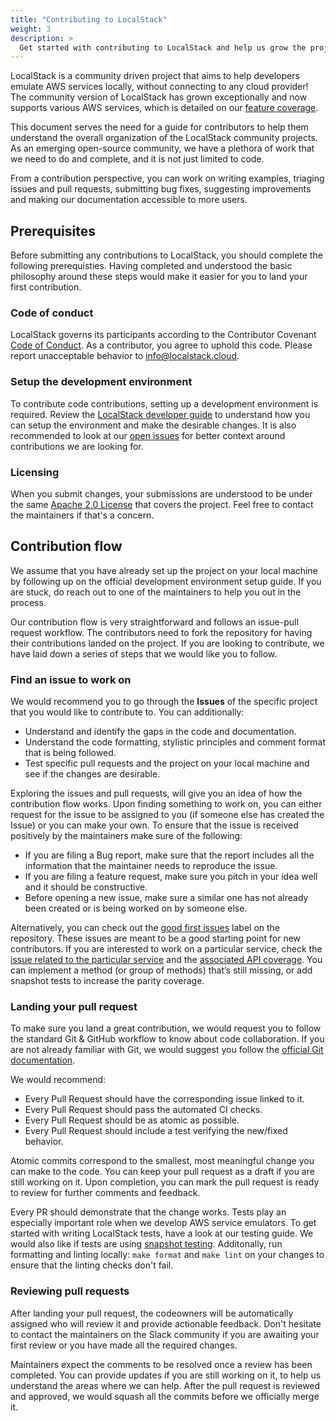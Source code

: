 ```yaml
---
title: "Contributing to LocalStack"
weight: 3
description: >
  Get started with contributing to LocalStack and help us grow the project and the community.
---
```


LocalStack is a community driven project that aims to help developers emulate AWS services locally, without connecting to any cloud provider! The community version of LocalStack has grown exceptionally and now supports various AWS services, which is detailed on our  [feature coverage](https://docs.localstack.cloud/aws/feature-coverage/).

This document serves the need for a guide for contributors to help them understand the overall organization of the LocalStack community projects. As an emerging open-source community, we have a plethora of work that we need to do and complete, and it is not just limited to code.

From a contribution perspective, you can work on writing examples, triaging issues and pull requests, submitting bug fixes, suggesting improvements and making our documentation accessible to more users.

## Prerequisites

Before submitting any contributions to LocalStack, you should complete the following prerequisties. Having completed and understood the basic philosophy around these steps would make it easier for you to land your first contribution.

### Code of conduct

LocalStack governs its participants according to the Contributor Covenant  [Code of Conduct](https://github.com/localstack/.github/blob/main/CODE_OF_CONDUCT.md). As a contributor, you agree to uphold this code. Please report unacceptable behavior to  [info@localstack.cloud](mailto:info@localstack.cloud).

### Setup the development environment

To contribute code contributions, setting up a development environment is required. Review the  [LocalStack developer guide](https://docs.localstack.cloud/developer-guide/)  to understand how you can setup the environment and make the desirable changes. It is also recommended to look at our  [open issues](https://github.com/localstack/localstack/issues)  for better context around contributions we are looking for.

### Licensing

When you submit changes, your submissions are understood to be under the same [Apache 2.0 License](https://github.com/localstack/.github/blob/main/LICENSE)  that covers the project. Feel free to contact the maintainers if that's a concern.

## Contribution flow

We assume that you have already set up the project on your local machine by following up on the official development environment setup guide. If you are stuck, do reach out to one of the maintainers to help you out in the process.

Our contribution flow is very straightforward and follows an issue-pull request workflow. The contributors need to fork the repository for having their contributions landed on the project. If you are looking to contribute, we have laid down a series of steps that we would like you to follow.

### Find an issue to work on

We would recommend you to go through the  **Issues**  of the specific project that you would like to contribute to. You can additionally:

-   Understand and identify the gaps in the code and documentation.
-   Understand the code formatting, stylistic principles and comment format that is being followed.
-   Test specific pull requests and the project on your local machine and see if the changes are desirable.

Exploring the issues and pull requests, will give you an idea of how the contribution flow works. Upon finding something to work on, you can either request for the issue to be assigned to you (if someone else has created the Issue) or you can make your own. To ensure that the issue is received positively by the maintainers make sure of the following:

-   If you are filing a Bug report, make sure that the report includes all the information that the maintainer needs to reproduce the issue.
-   If you are filing a feature request, make sure you pitch in your idea well and it should be constructive.
-   Before opening a new issue, make sure a similar one has not already been created or is being worked on by someone else.

Alternatively, you can check out the [good first issues](https://github.com/localstack/localstack/labels/good%20first%20issue) label on the repository. These issues are meant to be a good starting point for new contributors. If you are interested to work on a particular service, check the [issue related to the particular service](https://github.com/localstack/localstack/labels?q=aws%3A) and the [associated API coverage](https://docs.localstack.cloud/localstack/coverage/). You can implement a method (or group of methods) that’s still missing, or add snapshot tests to increase the parity coverage.

### Landing your pull request

To make sure you land a great contribution, we would request you to follow the standard Git & GitHub workflow to know about code collaboration. If you are not already familiar with Git, we would suggest you follow the  [official Git documentation](https://git-scm.com/doc).

We would recommend:

-   Every Pull Request should have the corresponding issue linked to it.
-   Every Pull Request should pass the automated CI checks.
-   Every Pull Request should be as atomic as possible.
-   Every Pull Request should include a test verifying the new/fixed behavior.

Atomic commits correspond to the smallest, most meaningful change you can make to the code. You can keep your pull request as a draft if you are still working on it. Upon completion, you can mark the pull request is ready to review for further comments and feedback.

Every PR should demonstrate that the change works. Tests play an especially important role when we develop AWS service emulators. To get started with writing LocalStack tests, have a look at our testing guide. We would also like if tests are using [snapshot testing](https://localstack.cloud/blog/2022-08-04-parity-explained/#parity-tests-with-snapshot-testing). Additonally, 
run formatting and linting locally: `make format` and `make lint` on your changes to ensure that the linting checks don't fail.

### Reviewing pull requests

After landing your pull request, the codeowners will be automatically assigned who will review it and provide actionable feedback. Don't hesitate to contact the maintainers on the Slack community if you are awaiting your first review or you have made all the required changes.

Maintainers expect the comments to be resolved once a review has been completed. You can provide updates if you are still working on it, to help us understand the areas where we can help. After the pull request is reviewed and approved, we would squash all the commits before we officially merge it.
